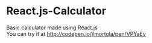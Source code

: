 # React.js-Calculator
Basic calculator made using React.js
<br>You can try it at http://codepen.io/jlmortola/pen/VPYaEv
